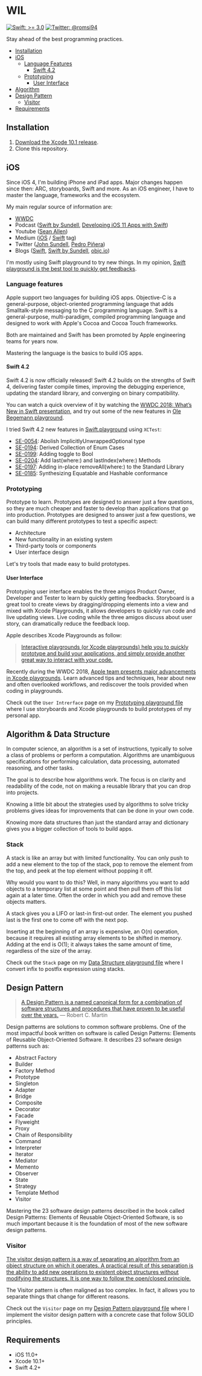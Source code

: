 # WIL

[![Swift: >= 3.0](https://img.shields.io/badge/swift-%3E%3D%203.0-orange.svg)](https://medium.com/search?q=Romain%20Asnar%20swift)
[![Twitter: @romsi94](https://img.shields.io/badge/twitter-@romsi94-blue.svg)](https://twitter.com/romsi94)

Stay ahead of the best programming practices.

- [Installation](#installation)
- [iOS](#ios)
	- [Language Features](#language-features)
		- [Swift 4.2](#swift-4.2)
	- [Prototyping](#prototyping)
		- [User Interface](#user-interface)
- [Algorithm](#algorithm)
- [Design Pattern](#design-pattern)
	- [Visitor](#visitor)
- [Requirements](#requirements)

## Installation

1. [Download the Xcode 10.1 release](https://developer.apple.com/xcode/download/).
2. Clone this repository.

## iOS

Since iOS 4, I'm building iPhone and iPad apps. Major changes happen since then: ARC, storyboards, Swift and more. As an iOS engineer, I have to master the language, frameworks and the ecosystem.

My main regular source of information are:

- [WWDC](https://developer.apple.com/videos/wwdc2018)
- Podcast ([Swift by Sundell](https://itunes.apple.com/us/podcast/swift-by-sundell/id1267161825?mt=2), [Developing iOS 11 Apps with Swift](https://itunes.apple.com/us/podcast/developing-ios-11-apps-with-swift/id1315130780?mt=2))
- Youtube ([Sean Allen](https://www.youtube.com/channel/UCbTw29mcP12YlTt1EpUaVJw))
- Medium ([iOS](https://medium.com/tag/ios) / [Swift](https://medium.com/tag/swift) tag)
- Twitter ([John Sundell](https://twitter.com/johnsundell), [Pedro Piñera](https://twitter.com/pepibumur))
- Blogs ([Swift](https://swift.org), [Swift by Sundell](https://www.swiftbysundell.com), [objc.io](https://www.objc.io))

I'm mostly using Swift playground to try new things. In my opinion, [Swift playground is the best tool to quickly get feedbacks](https://medium.com/night-shift/spike-and-stabilize-only-works-if-afb3549426db).

### Language features

Apple support two languages for building iOS apps. Objective-C is a general-purpose, object-oriented programming language that adds Smalltalk-style messaging to the C programming language. Swift is a general-purpose, multi-paradigm, compiled programming language and designed to work with Apple's Cocoa and Cocoa Touch frameworks.

Both are maintained and Swift has been promoted by Apple engineering teams for years now.

Mastering the language is the basics to build iOS apps.

#### Swift 4.2

Swift 4.2 is now officially released! Swift 4.2 builds on the strengths of Swift 4, delivering faster compile times, improving the debugging experience, updating the standard library, and converging on binary compatibility.

You can watch a quick overview of it by watching the [WWDC 2018: What’s New in Swift presentation](https://developer.apple.com/videos/play/wwdc2018/401/), and try out some of the new features in [Ole Begemann playground](https://github.com/ole/whats-new-in-swift-4-2).

I tried Swift 4.2 new features in [Swift.playground](/Swift.playground) using `XCTest`:

- [SE-0054](https://github.com/apple/swift-evolution/blob/master/proposals/0054-abolish-iuo.md): Abolish ImplicitlyUnwrappedOptional type
- [SE-0194](https://github.com/apple/swift-evolution/blob/master/proposals/0194-derived-collection-of-enum-cases.md "Derived Collection of Enum Cases"): Derived Collection of Enum Cases
-  [SE-0199](https://github.com/apple/swift-evolution/blob/master/proposals/0199-bool-toggle.md): Adding toggle to Bool
-  [SE-0204](https://github.com/apple/swift-evolution/blob/master/proposals/0204-add-last-methods.md): Add last(where:) and lastIndex(where:) Methods
-  [SE-0197](https://github.com/apple/swift-evolution/blob/master/proposals/0197-remove-where.md): Adding in-place removeAll(where:) to the Standard Library
-  [SE-0185](https://github.com/apple/swift-evolution/blob/master/proposals/0185-synthesize-equatable-hashable.md): Synthesizing Equatable and Hashable conformance

### Prototyping

Prototype to learn. Prototypes are designed to answer just a few questions, so they are much cheaper and faster to develop than applications that go into production. Prototypes are designed to answer just a few questions, we can build many different prototypes to test a specific aspect:

- Architecture
- New functionality in an existing system
- Third-party tools or components
- User interface design

Let's try tools that made easy to build prototypes.

#### User Interface

Prototyping user interface enables the three amigos Product Owner, Developer and Tester to learn by quickly getting feedbacks. Storyboard is a great tool to create views by dragging/dropping elements into a view and mixed with Xcode Playgrounds, it allows developers to quickly run code and live updating views. Live coding while the three amigos discuss about user story, can dramatically reduce the feedback loop.

Apple describes Xcode Playgrounds as follow:

> [Interactive playgrounds (or Xcode playgrounds) help you to quickly prototype and build your applications, and simply provide another great way to interact with your code.](https://developer.apple.com/swift/blog/?id=35)

Recently during the WWDC 2018, [Apple team presents major advancements in Xcode playgrounds](https://developer.apple.com/videos/play/wwdc2018/402/). Learn advanced tips and techniques, hear about new and often overlooked workflows, and rediscover the tools provided when coding in playgrounds.

Check out the `User Intrerface` page on my [Prototyping playground file](/Prototyping.playground) where I use storyboards and Xcode playgrounds to build prototypes of my personal app.

## Algorithm & Data Structure

In computer science, an algorithm is a set of instructions, typically to solve a class of problems or perform a computation. Algorithms are unambiguous specifications for performing calculation, data processing, automated reasoning, and other tasks.

The goal is to describe how algorithms work. The focus is on clarity and readability of the code, not on making a reusable library that you can drop into projects.

Knowing a little bit about the strategies used by algorithms to solve tricky problems gives ideas for improvements that can be done in your own code.

Knowing more data structures than just the standard array and dictionary gives you a bigger collection of tools to build apps.

### Stack

A stack is like an array but with limited functionality. You can only push to add a new element to the top of the stack, pop to remove the element from the top, and peek at the top element without popping it off.

Why would you want to do this? Well, in many algorithms you want to add objects to a temporary list at some point and then pull them off this list again at a later time. Often the order in which you add and remove these objects matters.

A stack gives you a LIFO or last-in first-out order. The element you pushed last is the first one to come off with the next pop.

Inserting at the beginning of an array is expensive, an O(n) operation, because it requires all existing array elements to be shifted in memory. Adding at the end is O(1); it always takes the same amount of time, regardless of the size of the array.

Check out the `Stack` page on my [Data Structure playground file](/Data%20Structure.plaground) where I convert infix to postfix expression using stacks.

## Design Pattern

> [A Design Pattern is a named canonical form for a combination of software structures and procedures that have proven to be useful over the years.](https://blog.cleancoder.com/uncle-bob/2014/06/30/ALittleAboutPatterns.html) — Robert C. Martin
 
Design patterns are solutions to common software problems. One of the most impactful book written on software is called Design Patterns: Elements of Reusable Object-Oriented Software. It describes 23 sofware design patterns such as:
 
- Abstract Factory
- Builder
- Factory Method
- Prototype
- Singleton
- Adapter
- Bridge
- Composite
- Decorator
- Facade
- Flyweight
- Proxy
- Chain of Responsibility
- Command
- Interpreter
- Iterator
- Mediator
- Memento
- Observer
- State
- Strategy
- Template Method
- Visitor
 
Mastering the 23 software design patterns described in the book called Design Patterns: Elements of Reusable Object-Oriented Software, is so much important because it is the foundation of most of the new software design patterns.

### Visitor

[The visitor design pattern is a way of separating an algorithm from an object structure on which it operates. A practical result of this separation is the ability to add new operations to existent object structures without modifying the structures. It is one way to follow the open/closed principle.](https://en.wikipedia.org/wiki/Visitor_pattern)
 
The Visitor pattern is often maligned as too complex. In fact, it allows you to separate things that change for different reasons.

Check out the `Visitor` page on my [Design Pattern playground file](/Design%20Pattern.playground) where I implement the visitor design pattern with a concrete case that follow SOLID principles.

## Requirements

- iOS 11.0+
- Xcode 10.1+
- Swift 4.2+